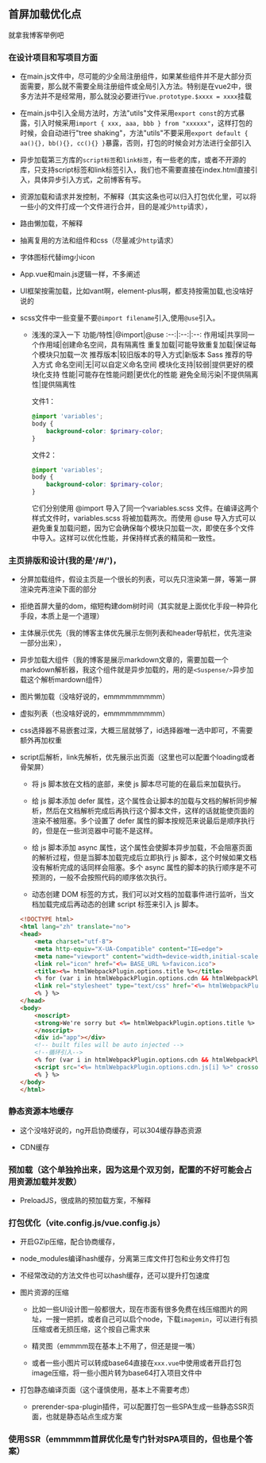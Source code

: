 ## 首屏加载优化点

就拿我博客举例吧

### 在设计项目和写项目方面

* 在main.js文件中，尽可能的少全局注册组件，如果某些组件并不是大部分页面需要，那么就不需要全局注册组件或全局引入方法。特别是在vue2中，很多方法并不是经常用，那么就没必要进行`Vue.prototype.$xxxx = xxxx`挂载

* 在main.js中引入全局方法时，方法"utils"文件采用`export const`的方式暴露，引入时候采用`import { xxx, aaa, bbb } from "xxxxxx"`，这样打包的时候，会自动进行"tree shaking"，方法"utils"不要采用`export default { aa(){}, bb(){}, cc(){} }`暴露，否则，打包的时候会对方法进行全部引入

* 异步加载第三方库的`script标签`和`link标签`，有一些老的库，或者不开源的库，只支持script标签和link标签引入，我们也不需要直接在index.html直接引入，具体异步引入方式，之前博客有写。

* 资源加载和请求并发控制，不解释（其实这条也可以归入打包优化里，可以将一些小的文件打成一个文件进行合并，目的是减少`http`请求），

* 路由懒加载，不解释

* 抽离复用的方法和组件和css（尽量减少`http`请求）

* 字体图标代替img小icon

* App.vue和main.js逻辑一样，不多阐述

* UI框架按需加载，比如vant啊，element-plus啊，都支持按需加载,也没啥好说的

* scss文件中一些变量不要`@import filename`引入,使用`@use`引入。

    * 浅浅的深入一下
        功能/特性|@import|@use
        :--:|:--:|:--:
        作用域|共享同一个作用域|创建命名空间，具有隔离性
        重复加载|可能导致重复加载|保证每个模块只加载一次
        推荐版本|较旧版本的导入方式|新版本 Sass 推荐的导入方式
        命名空间|无|可以自定义命名空间
        模块化支持|较弱|提供更好的模块化支持
        性能|可能存在性能问题|更优化的性能
        避免全局污染|不提供隔离性|提供隔离性

        文件1：
        ```scss
        @import 'variables';
        body {
            background-color: $primary-color;
        }
        ```
        文件2：
        ```scss
        @import 'variables';
        body {
            background-color: $primary-color;
        }
        ```

        它们分别使用 @import 导入了同一个variables.scss 文件。在编译这两个样式文件时，variables.scss 将被加载两次。而使用 @use 导入方式可以避免重复加载问题，因为它会确保每个模块只加载一次，即使在多个文件中导入。这样可以优化性能，并保持样式表的精简和一致性。

### 主页排版和设计(我的是'/#/')，

* 分屏加载组件，假设主页是一个很长的列表，可以先只渲染第一屏，等第一屏渲染完再渲染下面的部分

* 拒绝首屏大量的dom，缩短构建dom树时间（其实就是上面优化手段一种异化手段，本质上是一个道理）

* 主体展示优先（我的博客主体优先展示左侧列表和header导航栏，优先渲染一部分出来），

* 异步加载大组件（我的博客是展示markdown文章的，需要加载一个markdown解析器，我这个组件就是异步加载的，用的是`<Suspense/>`异步加载这个解析mardown组件）

* 图片懒加载（没啥好说的，emmmmmmmmm）

* 虚拟列表（也没啥好说的，emmmmmmmmm）

* css选择器不易嵌套过深，大概三层就够了，id选择器唯一选中即可，不需要额外再加权重

* script后解析，link先解析，优先展示出页面（这里也可以配置个loading或者骨架屏）

    * 将 js 脚本放在文档的底部，来使 js 脚本尽可能的在最后来加载执行。

    * 给 js 脚本添加 defer 属性，这个属性会让脚本的加载与文档的解析同步解析，然后在文档解析完成后再执行这个脚本文件，这样的话就能使页面的渲染不被阻塞。多个设置了 defer 属性的脚本按规范来说最后是顺序执行的，但是在一些浏览器中可能不是这样。

    * 给 js 脚本添加 async 属性，这个属性会使脚本异步加载，不会阻塞页面的解析过程，但是当脚本加载完成后立即执行 js 脚本，这个时候如果文档没有解析完成的话同样会阻塞。多个 async 属性的脚本的执行顺序是不可预测的，一般不会按照代码的顺序依次执行。

    * 动态创建 DOM 标签的方式，我们可以对文档的加载事件进行监听，当文档加载完成后再动态的创建 script 标签来引入 js 脚本。

    ```html
    <!DOCTYPE html>
    <html lang="zh" translate="no">
    <head>
        <meta charset="utf-8">
        <meta http-equiv="X-UA-Compatible" content="IE=edge">
        <meta name="viewport" content="width=device-width,initial-scale=1.0">
        <link rel="icon" href="<%= BASE_URL %>favicon.ico">
        <title><%= htmlWebpackPlugin.options.title %></title>
        <% for (var i in htmlWebpackPlugin.options.cdn && htmlWebpackPlugin.options.cdn.css) { %>
        <link rel="stylesheet" type="text/css" href="<%= htmlWebpackPlugin.options.cdn.css[i] %>" />
        <% } %>
    </head>
    <body>
        <noscript>
        <strong>We're sorry but <%= htmlWebpackPlugin.options.title %> doesn't work properly without JavaScript enabled. Please enable it to continue.</strong>
        </noscript>
        <div id="app"></div>
        <!-- built files will be auto injected -->
        <!--循环引入-->
        <% for (var i in htmlWebpackPlugin.options.cdn && htmlWebpackPlugin.options.cdn.js) { %>
        <script src="<%= htmlWebpackPlugin.options.cdn.js[i] %>" crossorigin="anonymous"></script>
        <% } %>
    </body>
    </html>
    ```

### 静态资源本地缓存

* 这个没啥好说的，ng开启协商缓存，可以304缓存静态资源

* CDN缓存

### 预加载（这个单独拎出来，因为这是个双刃剑，配置的不好可能会占用资源加载并发数）

* PreloadJS，很成熟的预加载方案，不解释

### 打包优化（vite.config.js/vue.config.js）

* 开启GZip压缩，配合协商缓存，

* node_modules编译hash缓存，分离第三库文件打包和业务文件打包

* 不经常改动的方法文件也可以hash缓存，还可以提升打包速度

* 图片资源的压缩

    * 比如一些UI设计图一般都很大，现在市面有很多免费在线压缩图片的网址，一搜一把抓，或者自己可以启个node，下载`imagemin`，可以进行有损压缩或者无损压缩，这个按自己需求来

    * 精灵图（emmmm现在基本上不用了，但还是提一嘴）

    * 或者一些小图片可以转成base64直接在`xxx.vue`中使用或者开启打包image压缩，将一些小图片转为base64打入项目文件中

* 打包静态编译页面（这个谨慎使用，基本上不需要考虑）

    * prerender-spa-plugin插件，可以配置打包一些SPA生成一些静态SSR页面，也就是静态站点生成方案

### 使用SSR（emmmmm首屏优化是专门针对SPA项目的，但也是个答案）
